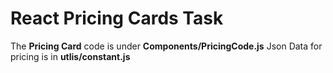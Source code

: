 # React Pricing Cards Task
The **Pricing Card** code is under **Components/PricingCode.js**
Json Data for pricing is in **utlis/constant.js**
